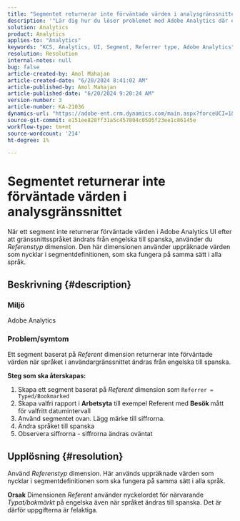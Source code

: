 ```yaml
---
title: "Segmentet returnerar inte förväntade värden i analysgränssnittet"
description: '"Lär dig hur du löser problemet med Adobe Analytics där ett segment inte returnerar förväntade värden i analysgränssnittet. Använd dimensionen \"Refererartyp\".'
solution: Analytics
product: Analytics
applies-to: "Analytics"
keywords: "KCS, Analytics, UI, Segment, Referrer type, Adobe Analytics"
resolution: Resolution
internal-notes: null
bug: false
article-created-by: Amol Mahajan
article-created-date: "6/20/2024 8:41:02 AM"
article-published-by: Amol Mahajan
article-published-date: "6/20/2024 9:20:24 AM"
version-number: 3
article-number: KA-21036
dynamics-url: "https://adobe-ent.crm.dynamics.com/main.aspx?forceUCI=1&pagetype=entityrecord&etn=knowledgearticle&id=5b669ad1-e02e-ef11-840a-000d3a3764e0"
source-git-commit: e151ee828ff31a5c457804c0505f23ee1c86145e
workflow-type: tm+mt
source-wordcount: '214'
ht-degree: 1%

---
```


# Segmentet returnerar inte förväntade värden i analysgränssnittet


När ett segment inte returnerar förväntade värden i Adobe Analytics UI efter att gränssnittsspråket ändrats från engelska till spanska, använder du *Referenstyp* dimension. Den här dimensionen använder uppräknade värden som nycklar i segmentdefinitionen, som ska fungera på samma sätt i alla språk.

## Beskrivning {#description}


### <b>Miljö</b>

Adobe Analytics



### <b>Problem/symtom</b>

Ett segment baserat på *Referent* dimension returnerar inte förväntade värden när språket i användargränssnittet ändras från engelska till spanska.



<b>Steg som ska återskapas:</b>

1. Skapa ett segment baserat på *Referent* dimension som `Referrer = Typed/Bookmarked`
2. Skapa valfri rapport i <b>Arbetsyta</b> till exempel Referent med <b>Besök </b>mått för valfritt datumintervall
3. Använd segmentet ovan. Lägg märke till siffrorna.
4. Ändra språket till spanska
5. Observera siffrorna - siffrorna ändras oväntat



## Upplösning {#resolution}


Använd *Referenstyp* dimension. Här används uppräknade värden som nycklar i segmentdefinitionen som ska fungera på samma sätt i alla språk.


<b>Orsak</b>
Dimensionen *Referent* använder nyckelordet för närvarande *Typat/bokmärkt* på engelska även när språket ändras till spanska. Det är därför uppgifterna är felaktiga.
